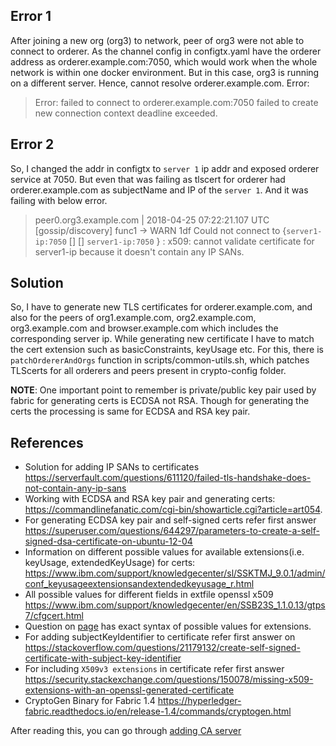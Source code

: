 ## Error 1
After joining a new org (org3) to network, peer of org3 were not able to connect to orderer. As the channel config in configtx.yaml have the orderer address as orderer.example.com:7050, which would work when the whole network is within one docker environment. But in this case, org3 is running on a different server. Hence, cannot resolve orderer.example.com. Error:
>Error: failed to connect to orderer.example.com:7050 failed to create new connection context deadline exceeded.

## Error 2
So, I changed the addr in configtx to `server 1` ip addr and exposed orderer service at 7050. But even that was failing as tlscert for orderer had orderer.example.com as subjectName and IP of the `server 1`. And it was failing with below error.


>peer0.org3.example.com | 2018-04-25 07:22:21.107 UTC [gossip/discovery] func1 -> WARN 1df Could not connect to {`server1-ip:7050` [] [] `server1-ip:7050` <nil>} : x509: cannot validate certificate for server1-ip because it doesn't contain any IP SANs.

## Solution

So, I have to generate new TLS certificates for orderer.example.com, and also for the peers of org1.example.com, org2.example.com, org3.example.com and browser.example.com which includes the corresponding server ip. While generating new certificate I have to match the cert extension such as basicConstraints, keyUsage etc. For this, there is `patchOrdererAndOrgs` function in scripts/common-utils.sh, which patches TLScerts for all orderers and peers present in crypto-config folder.

__NOTE__: One important point to remember is private/public key pair used by fabric for generating certs is ECDSA not RSA. Though for generating the certs the processing is same for ECDSA and RSA key pair.


## References
- Solution for adding IP SANs to certificates https://serverfault.com/questions/611120/failed-tls-handshake-does-not-contain-any-ip-sans
- Working with ECDSA and RSA key pair and generating certs: https://commandlinefanatic.com/cgi-bin/showarticle.cgi?article=art054.
- For generating ECDSA key pair and self-signed certs refer first answer https://superuser.com/questions/644297/parameters-to-create-a-self-signed-dsa-certificate-on-ubuntu-12-04
- Information on different possible values for available extensions(i.e. keyUsage, extendedKeyUsage) for certs: https://www.ibm.com/support/knowledgecenter/sl/SSKTMJ_9.0.1/admin/conf_keyusageextensionsandextendedkeyusage_r.html
- All possible values for different fields in extfile openssl x509 https://www.ibm.com/support/knowledgecenter/en/SSB23S_1.1.0.13/gtps7/cfgcert.html
- Question on [page](https://security.stackexchange.com/questions/49229/root-certificate-key-usage-non-self-signed-end-entity) has exact syntax of possible values for extensions.
- For adding subjectKeyIdentifier to certificate refer first answer on https://stackoverflow.com/questions/21179132/create-self-signed-certificate-with-subject-key-identifier
- For including `X509v3 extensions` in certificate refer first answer https://security.stackexchange.com/questions/150078/missing-x509-extensions-with-an-openssl-generated-certificate
- CryptoGen Binary for Fabric 1.4 https://hyperledger-fabric.readthedocs.io/en/release-1.4/commands/cryptogen.html

After reading this, you can go through [adding CA server](new_org_CA_server.md)

